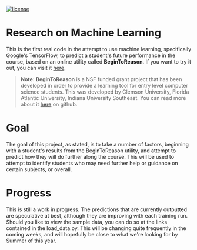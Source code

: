 [![license](https://img.shields.io/github/license/mashape/apistatus.svg?style=for-the-badge)](https://github.com/JaredTSanders/TensorFlow-Prediction/blob/master/LICENSE.txt)

# Research on Machine Learning

This is the first real code in the attempt to use machine learning, specifically Google's TensorFlow, to predict a student's future performance in the course, based on an online utility called **BeginToReason**. If you want to try it out, you can visit it [here](https://resolve.cs.clemson.edu/beginToReason/section1dry).

> **Note:**  **BeginToReason** is a NSF funded grant project that has been developed in order to provide a learning tool for entry level computer science students. This was developed by Clemson University, Florida Atlantic University, Indiana University Southeast. You can read more about it [here](https://github.com/ClemsonRSRG/beginToReason) on github.

# Goal
The goal of this project, as stated, is to take a number of factors, beginning with a student's results from the BeginToReason utility, and attempt to predict how they will do further along the course. This will be used to attempt to identify students who may need further help or guidance on certain subjects, or overall.

# Progress
This is still a work in progress. The predictions that are currently outputted are speculative at best, although they are improving with each training run. Should you like to view the sample data, you can do so at the links contained in the load_data.py. This will be changing quite frequently in the coming weeks, and will hopefully be close to what we're looking for by Summer of this year.

